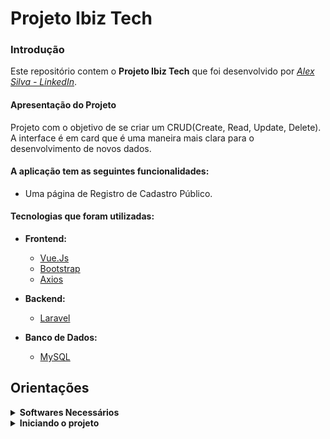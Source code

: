 
# Projeto Ibiz Tech

### Introdução

Este repositório contem o **Projeto Ibiz Tech** que foi desenvolvido por _[Alex Silva - LinkedIn](https://www.linkedin.com/in/alexcssilva/)_.

#### Apresentação do Projeto

Projeto com o objetivo de se criar um CRUD(Create, Read, Update, Delete).  A interface é em card que é uma maneira mais clara para o desenvolvimento de novos dados.

#### A aplicação tem as seguintes funcionalidades:

- Uma página de Registro de Cadastro Público.

#### Tecnologias que foram utilizadas:

 - **Frontend:**
	 - [Vue.Js](https://vuejs.org/guide/introduction.html)
	 - [Bootstrap](https://getbootstrap.com/docs/5.3/getting-started/introduction/)
	 - [Axios](https://axios-http.com/ptbr/docs/intro)

 - **Backend:**
	- [Laravel](https://axios-http.com/ptbr/docs/intro)

- **Banco de Dados:**
	- [MySQL](https://dev.mysql.com/doc/)

## Orientações

<details>
  <summary><strong>Softwares Necessários</strong></summary><br />
Certifique-se de ter o seguinte software instalado em sua máquina ou Docker com as imagens:

-   Node.js: [Download](https://nodejs.org/)
-   PHP: [Download](https://www.php.net/downloads.php)
-   Composer: [Download](https://getcomposer.org/download/)
-   MySQL: [Download](https://www.mysql.com/downloads/)
</details>

<details>
  <summary><strong>Iniciando o projeto</strong></summary><br />

 1. Crie um diretório com o nome de sua preferência:

    mkdir  -nome desejado-

 2. Clone o repositório no diretório criado anteriormente abrindo seu terminal coloque o código abaixo:
	 `git clone git@github.com:alexcssilva/Ibiz-Tech.git`

 3. Instale as dependências :
	 `npm install`

#### Configuração do Ambiente

 1. No arquivo `.env.example` altere o nome do arquivo para `.env`com suas informações de ambiente como:

    APP_URL=http://localhost<br>
    DB_CONNECTION=mysql pgsql<br>
    DB_HOST=127.0.0.1<br>
    DB_PORT=3306<br>
    DB_DATABASE=laravel_api<br>
    DB_USERNAME=seu_usuario<br>
    DB_PASSWORD=sua_senha<br>

 ### API

**Popular o banco de dados**

    php artisan db:seed --class=LicitationsSeeder

**Endpoints**

- GET/licitation: retorna a lista de licitações
- GET/licitation/detail/:id_lic: retorna os detalhes de uma licitação
- POST/licitation/form: cria uma licitação
- PUT/licitation/detail/edit/:id_lic: atualiza uma licitação
- DELETE/licitation/detail/:id_lic: deleta uma licitação

</details>
